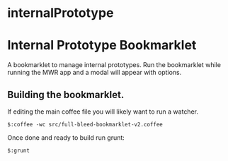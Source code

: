 # internalPrototype

Internal Prototype Bookmarklet
==============================

A bookmarklet to manage internal prototypes. Run the bookmarklet while
running the MWR app and a modal will appear with options.

Building the bookmarklet.
-------------------------
If editing the main coffee file you will likely want to run a watcher.

`$:coffee -wc src/full-bleed-bookmarklet-v2.coffee`

Once done and ready to build run grunt:

`$:grunt`

